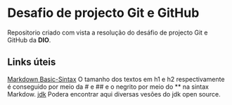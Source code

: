 # Desafio de projecto Git e GitHub
Repositorio criado com vista a resolução do desáfio de projecto Git e GitHub da **DIO**.

## Links úteis
[Markdown Basic-Sintax](https://www.markdownguide.org/basic-syntax/)
O tamanho dos textos em h1 e h2 respectivamente é conseguido por meio da # e ## e o negrito por meio do ** na sintax Markdow. 
[jdk](https://web.dio.me/course/introducao-ao-ecossistema-e-documentacao-java/learning/00c278df-53a2-4126-8c31-0348ace37fbe?back=/track/amdocs-java-developer)
Podera encontrar aqui diversas vesões do jdk open source.
